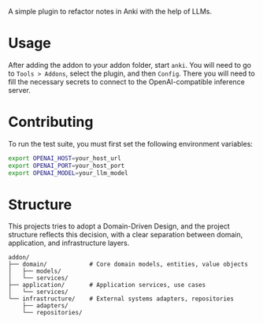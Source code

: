 A simple plugin to refactor notes in Anki with the help of LLMs.


# Usage

After adding the addon to your addon folder, start `anki`. You will need to go to `Tools > Addons`, select the plugin, and then `Config`. There you will need to fill the necessary secrets to connect to the OpenAI-compatible inference server. 

# Contributing

To run the test suite, you must first set the following environment variables:

```bash
export OPENAI_HOST=your_host_url
export OPENAI_PORT=your_host_port
export OPENAI_MODEL=your_llm_model
```


# Structure

This projects tries to adopt a Domain-Driven Design, and the project structure reflects this decision, with a clear separation between domain, application, and infrastructure layers.

```
addon/
├── domain/            # Core domain models, entities, value objects
│   ├── models/
│   └── services/
├── application/       # Application services, use cases
│   └── services/
└── infrastructure/    # External systems adapters, repositories
    ├── adapters/
    └── repositories/
```

